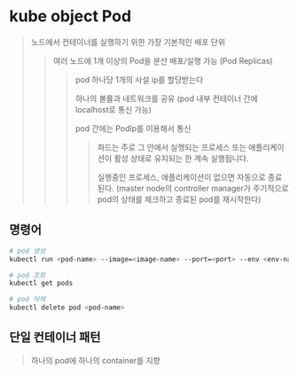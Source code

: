 # kube object Pod

> 노드에서 컨테이너를 실행하기 위한 가장 기본적인 배포 단위
>
> > 여러 노드에 1개 이상의 Pod을 분산 배포/실행 가능 (Pod Replicas)
> >
> > > pod 하나당 1개의 사설 ip를 할당받는다
> > >
> > > 하나의 볼륨과 네트워크를 공유 (pod 내부 컨테이너 간에 localhost로 통신 가능)
> > >
> > > pod 간에는 PodIp를 이용해서 통신
> > >
> > > > 파드는 주로 그 안에서 실행되는 프로세스 또는 애플리케이션이 활성 상태로 유지되는 한 계속 실행됩니다.
> > > >
> > > > 실행중인 프로세스, 애플리케이션이 없으면 자동으로 종료된다. (master node의 controller manager가 주기적으로 pod의 상태를 체크하고 종료된 pod를 재시작한다)

## 명령어

```sh
# pod 생성
kubectl run <pod-name> --image=<image-name> --port=<port> --env <env-name>=<env-value>

# pod 조회
kubectl get pods

# pod 삭제
kubectl delete pod <pod-name>
```

## 단일 컨테이너 패턴

> 하나의 pod에 하나의 container를 지향
